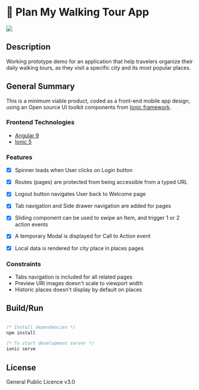 # 🏰 Plan My Walking Tour App

<p align="left">
  <img src="./src/assets/images/previews/initial-release.gif">
</p>

## Description

Working prototype demo for an application that help travelers organize their daily walking tours, as they visit a specific city and its most popular places.


## General Summary

This is a minimum viable product, coded as a front-end mobile app design, using an Open source UI toolkit components from [Ionic framework](https://ionicframework.com/).

### Frontend Technologies

- [Angular 9](https://angular.io/api)
- [Ionic 5](https://ionicframework.com/docs/components)

### Features

- [x] Spinner loads when User clicks on Login button 
- [x] Routes (pages) are protected from being accessible from a typed URL
- [x] Logout button navigates User back to Welcome page
- [x] Tab navigation and Side drawer navigation are added for pages
- [x] Sliding component can be used to swipe an Item, and trigger 1 or 2 action events
- [x] A temporary Modal is displayed for Call to Action event 
- [x] Local data is rendered for city place in places pages  


### Constraints

- Tabs navigation is included for all related pages
- Preview URI images doesn't scale to viewport width
- Historic places doesn't display by default on places


## Build/Run

```javascript

/* Install dependencies */
npm install

/* To start development server */
ionic serve

```


## License

General Public Licence v3.0
